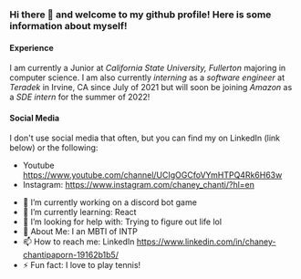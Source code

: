 ### Hi there 👋 and welcome to my github profile! Here is some information about myself!

#### Experience
I am currently a Junior at _California State University, Fullerton_ majoring in computer science.
I am also currently _interning_ as a _software engineer_ at _Teradek_ in Irvine, CA since July of 2021
but will soon be joining _Amazon_ as a _SDE intern_ for the summer of 2022!


#### Social Media
I don't use social media that often, but you can find my on LinkedIn (link below) or the following:
  * Youtube https://www.youtube.com/channel/UCIgOGCfoVYmHTPQ4Rk6H63w
  * Instagram: https://www.instagram.com/chaney_chanti/?hl=en
  
- 🔭 I’m currently working on a discord bot game  
- 🌱 I’m currently learning: React
- 🤔 I’m looking for help with: Trying to figure out life lol
- 💬 About Me: I an MBTI of INTP
- 📫 How to reach me: LinkedIn https://www.linkedin.com/in/chaney-chantipaporn-19162b1b5/
- ⚡ Fun fact: I love to play tennis!

